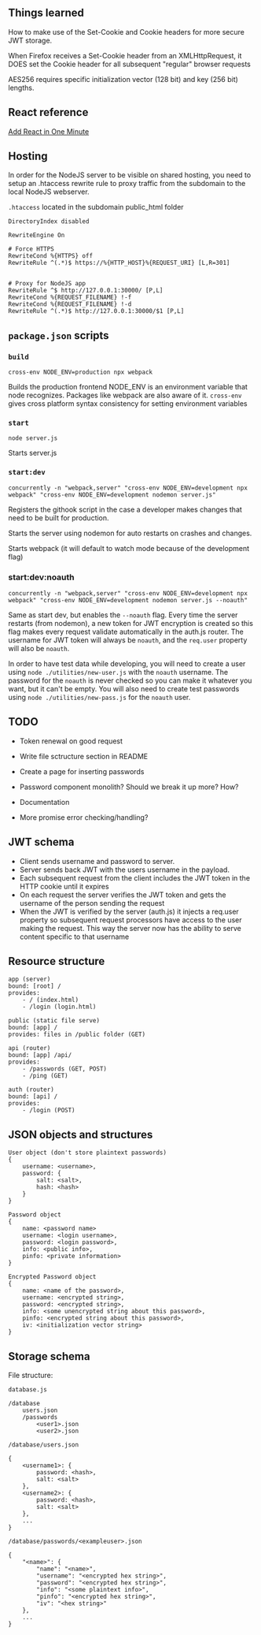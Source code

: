 ## Things learned
How to make use of the Set-Cookie and Cookie headers for more secure JWT storage.

When Firefox receives a Set-Cookie header from an XMLHttpRequest, it DOES set the Cookie header for all subsequent "regular" browser requests

AES256 requires specific initialization vector (128 bit) and key (256 bit) lengths.

## React reference

[Add React in One Minute](https://reactjs.org/docs/add-react-to-a-website.html#add-react-in-one-minute)

## Hosting

In order for the NodeJS server to be visible on shared hosting, you need to setup an .htaccess rewrite rule to proxy traffic from the subdomain to the local NodeJS webserver.

`.htaccess` located in the subdomain public_html folder
```
DirectoryIndex disabled

RewriteEngine On

# Force HTTPS
RewriteCond %{HTTPS} off
RewriteRule ^(.*)$ https://%{HTTP_HOST}%{REQUEST_URI} [L,R=301]


# Proxy for NodeJS app
RewriteRule ^$ http://127.0.0.1:30000/ [P,L]
RewriteCond %{REQUEST_FILENAME} !-f
RewriteCond %{REQUEST_FILENAME} !-d
RewriteRule ^(.*)$ http://127.0.0.1:30000/$1 [P,L]

```

## `package.json` scripts

### `build`

`cross-env NODE_ENV=production npx webpack`

Builds the production frontend
NODE_ENV is an environment variable that node recognizes. Packages like webpack are also aware of it.
`cross-env` gives cross platform syntax consistency for setting environment variables

### `start`

`node server.js`

Starts server.js

### `start:dev`

`concurrently -n "webpack,server" "cross-env NODE_ENV=development npx webpack" "cross-env NODE_ENV=development nodemon server.js"`

Registers the githook script in the case a developer makes changes that need to be built for production.

Starts the server using nodemon for auto restarts on crashes and changes.

Starts webpack (it will default to watch mode because of the development flag)

### start:dev:noauth

`concurrently -n "webpack,server" "cross-env NODE_ENV=development npx webpack" "cross-env NODE_ENV=development nodemon server.js --noauth"`

Same as start dev, but enables the `--noauth` flag. Every time the server restarts (from nodemon), a new token for JWT encryption is created so this flag makes every request validate automatically in the auth.js router. The username for JWT token will always be `noauth`, and the `req.user` property will also be `noauth`.

In order to have test data while developing, you will need to create a user using `node ./utilities/new-user.js` with the `noauth` username. The password for the `noauth` is never checked so you can make it whatever you want, but it can't be empty. You will also need to create test passwords using `node ./utilities/new-pass.js` for the `noauth` user.

## TODO

- Token renewal on good request
- Write file sctructure section in README
- Create a page for inserting passwords
- Password component monolith? Should we break it up more? How?

- Documentation
- More promise error checking/handling?

## JWT schema

- Client sends username and password to server.
- Server sends back JWT with the users username in the payload.
- Each subsequent request from the client includes the JWT token in the HTTP cookie until it expires
- On each request the server verifies the JWT token and gets the username of the person sending the request
- When the JWT is verified by the server (auth.js) it injects a req.user property so subsequent request processors have access to the user making the request. This way the server now has the ability to serve content specific to that username

## Resource structure
```
app (server)
bound: [root] /
provides:
    - / (index.html)
    - /login (login.html)

public (static file serve)
bound: [app] /
provides: files in /public folder (GET)

api (router)
bound: [app] /api/
provides:
    - /passwords (GET, POST)
    - /ping (GET)

auth (router)
bound: [api] /
provides:
    - /login (POST)
```

## JSON objects and structures
```
User object (don't store plaintext passwords)
{
    username: <username>,
    password: {
        salt: <salt>,
        hash: <hash>
    }
}

Password object
{
    name: <password name>
    username: <login username>,
    password: <login password>,
    info: <public info>,
    pinfo: <private information>
}

Encrypted Password object
{
    name: <name of the password>,
    username: <encrypted string>,
    password: <encrypted string>,
    info: <some unencrypted string about this password>,
    pinfo: <encrypted string about this password>,
    iv: <initialization vector string>
}

```

## Storage schema

File structure:
```
database.js

/database
    users.json
    /passwords
        <user1>.json
        <user2>.json
```

`/database/users.json`
```
{
    <username1>: {
        password: <hash>,
        salt: <salt>
    },
    <username2>: {
        password: <hash>,
        salt: <salt>
    },
    ...
}
```

`/database/passwords/<exampleuser>.json`
```
{
    "<name>": {
        "name": "<name>",
        "username": "<encrypted hex string>",
        "password": "<encrypted hex string>",
        "info": "<some plaintext info>",
        "pinfo": "<encrypted hex string>",
        "iv": "<hex string>"
    },
    ...
}
```